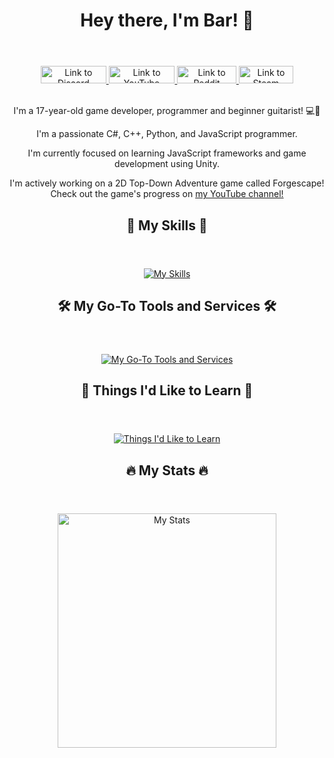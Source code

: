 <div id="header" align="center">
  <header>
    <h1>
      Hey there, I'm Bar! 👋
    </h1>
  </header>
  <div id="badges">
    <a href="https://discord.gg/F7VQ2hwfyw" target="_blank">
      <img src="https://img.shields.io/badge/Discord-%235865F2.svg?style=for-the-badge&logo=discord&logoColor=white" 
        alt="Link to Discord" 
        style="width: 104.75px; height: 28px">
    </a>
    <a href="https://youtube.com/@autumnfire_dev" target="_blank">
      <img src="https://img.shields.io/badge/YouTube-%23FF0000.svg?style=for-the-badge&logo=youtube&logoColor=white" 
        alt="Link to YouTube"
        style="width: 105.75px; height: 28px">
    </a>
    <a href="https://www.reddit.com/u/DetKewlDog" target="_blank">
      <img src="https://img.shields.io/badge/Reddit-%23FF4500.svg?style=for-the-badge&logo=reddit&logoColor=white" 
        alt="Link to Reddit"
        style="width: 94.5px; height: 28px">
    </a>
    <a href="https://steamcommunity.com/id/DetKewlDog" target="_blank">
      <img src="https://img.shields.io/badge/steam-%23000000.svg?style=for-the-badge&logo=steam&logoColor=white" 
        alt="Link to Steam"
        style="width: 87.25px; height: 28px">
    </a>
  </div>
<!--  <br>
  <a href="https://discord.gg/F7VQ2hwfyw" target="_blank">
    <img src="https://discordapp.com/api/guilds/877148912262197258/widget.png?style=banner2" 
      alt="Join my Discord Server" 
      style="width: 320px; height: 76px">
  </a>
  <br>
  <br>-->
  
  <br>
  
  <p>I'm a 17-year-old game developer, programmer and beginner guitarist! 💻🎸</p>
  
  <p>
    I'm a passionate C#, C++, Python, and JavaScript programmer.
  </p>
  <p>
    I'm currently focused on learning JavaScript frameworks and game development using Unity.
  </p>
  <p>
    I'm actively working on a 2D Top-Down Adventure game called Forgescape!<br>Check out the game's progress on <a href="https://youtube.com/@autumnfire_dev">my YouTube channel!</a><br>
  </p>
  
  <header>
    <h2 id="my-skills">💼 My Skills 💼</h2>
  </header>
  <p>
    <a href="https://skillicons.dev" target="_blank">
      <img src="https://skillicons.dev/icons?i=cs,unity,py,flask,cpp,c,react,nodejs,js,html,css,vite" 
        alt="My Skills">
    </a>
  </p>
  
  <header>
    <h2 id="my-go-to-tools-and-services">🛠️ My Go-To Tools and Services 🛠️</h2>
  </header>
  <p>
    <a href="https://skillicons.dev" target="_blank">
      <img src="https://skillicons.dev/icons?i=vscode,visualstudio,replit,netlify,supabase" 
        alt="My Go-To Tools and Services">
    </a>
  </p>
  
  <header>
    <h2 id="things-i-d-like-to-learn">🚀 Things I'd Like to Learn 🚀</h2>
  </header>
  <p>
    <a href="https://skillicons.dev" target="_blank">
      <img src="https://skillicons.dev/icons?i=svelte,nextjs,linux,raspberrypi,ts,vim,lua" 
        alt="Things I'd Like to Learn">
    </a>
  </p>

  <header>
    <h2 id="my-stats">🔥 My Stats 🔥</h2>
  </header>

  <img src="https://github-readme-stats-detkewldog.vercel.app/api/top-langs/?username=detkewldog&layout=donut&theme=nord&count_private=true&langs_count=10?" 
    alt="My Stats"
    loading="lazy"
    style="width: 350px; height: 375px">
</div>
